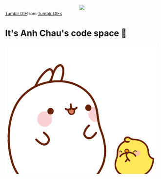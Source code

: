 <div id="header" align="center">
  <img src="https://tenor.com/view/tumblr-gif-7847564" width="100"/>
</div>
<div class="tenor-gif-embed" data-postid="7847564" data-share-method="host" data-aspect-ratio="1.60256" data-width="100%"><a href="https://tenor.com/view/tumblr-gif-7847564">Tumblr GIF</a>from <a href="https://tenor.com/search/tumblr-gifs">Tumblr GIFs</a></div> <script type="text/javascript" async src="https://tenor.com/embed.js"></script>

# It's Anh Chau's code space 👋

![hi](molang.gif)

<!--
**anh-8922/anh-8922** is a ✨ _special_ ✨ repository because its `README.md` (this file) appears on your GitHub profile.

Here are some ideas to get you started:

- 🔭 I’m currently working on ...
- 🌱 I’m currently learning ...
- 👯 I’m looking to collaborate on ...
- 🤔 I’m looking for help with ...
- 💬 Ask me about ...
- 📫 How to reach me: ...
- 😄 Pronouns: ...
- ⚡ Fun fact: ...
-->
